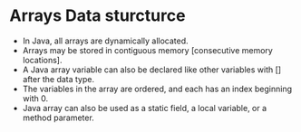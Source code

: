 
# Arrays Data sturcturce 

- In Java, all arrays are dynamically allocated. 
- Arrays may be stored in contiguous memory [consecutive memory locations].
- A Java array variable can also be declared like other variables with [] after the data type.
- The variables in the array are ordered, and each has an index beginning with 0.
- Java array can also be used as a static field, a local variable, or a method parameter.
